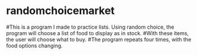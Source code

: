 # randomchoicemarket
#This is a program I made to practice lists. Using random choice, the program will choose a list of food to display as in stock.
#With these items, the user will choose what to buy. 
#The program repeats four times, with the food options changing. 
